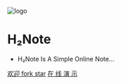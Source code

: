 ![logo](http://www.our-love.top/image/logo.png)
# H₂Note

* H₂Note Is A Simple Online Note...

[欢迎 fork star](https://github.com/dearzhe)
[在 线 演 示](http://www.our-love.top/)
